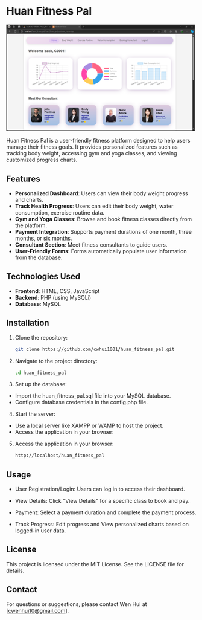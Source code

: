 <h1>Huan Fitness Pal</h1>
<img src="https://github.com/cwhui1001/huan_fitness_pal/blob/main/home.png" alt="Alt text" width="500">

Huan Fitness Pal is a user-friendly fitness platform designed to help users manage their fitness goals. It provides personalized features such as tracking body weight, accessing gym and yoga classes, and viewing customized progress charts.

## Features

- **Personalized Dashboard**: Users can view their body weight progress and charts.
- **Track Health Progress**:  Users can edit their body weight, water consumption, exercise routine data.
- **Gym and Yoga Classes**: Browse and book fitness classes directly from the platform.
- **Payment Integration**: Supports payment durations of one month, three months, or six months.
- **Consultant Section**: Meet fitness consultants to guide users.
- **User-Friendly Forms**: Forms automatically populate user information from the database.

## Technologies Used

- **Frontend**: HTML, CSS, JavaScript
- **Backend**: PHP (using MySQLi)
- **Database**: MySQL

## Installation

1. Clone the repository:
   ```bash
   git clone https://github.com/cwhui1001/huan_fitness_pal.git
   
2. Navigate to the project directory:
   ```bash
   cd huan_fitness_pal
   
3. Set up the database:
  - Import the huan_fitness_pal.sql file into your MySQL database.
  - Configure database credentials in the config.php file.

4. Start the server:
  - Use a local server like XAMPP or WAMP to host the project.
  - Access the application in your browser:

5. Access the application in your browser:
   ```bash
   http://localhost/huan_fitness_pal

## Usage

- User Registration/Login: Users can log in to access their dashboard.

- View Details: Click "View Details" for a specific class to book and pay.

- Payment: Select a payment duration and complete the payment process.

- Track Progress: Edit progress and View personalized charts based on logged-in user data.

## License

This project is licensed under the MIT License. See the LICENSE file for details.

## Contact

For questions or suggestions, please contact Wen Hui at [cwenhui10@gmail.com].
